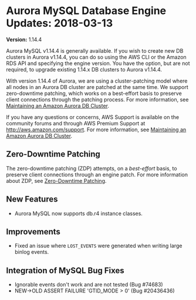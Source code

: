 # Aurora MySQL Database Engine Updates: 2018\-03\-13<a name="AuroraMySQL.Updates.1144"></a>

**Version:** 1\.14\.4

Aurora MySQL v1\.14\.4 is generally available\. If you wish to create new DB clusters in Aurora v1\.14\.4, you can do so using the AWS CLI or the Amazon RDS API and specifying the engine version\. You have the option, but are not required, to upgrade existing 1\.14\.x DB clusters to Aurora v1\.14\.4\.

With version 1\.14\.4 of Aurora, we are using a cluster\-patching model where all nodes in an Aurora DB cluster are patched at the same time\. We support zero\-downtime patching, which works on a best\-effort basis to preserve client connections through the patching process\. For more information, see [Maintaining an Amazon Aurora DB Cluster](USER_UpgradeDBInstance.Maintenance.md)\.

If you have any questions or concerns, AWS Support is available on the community forums and through AWS Premium Support at [http://aws\.amazon\.com/support](http://aws.amazon.com/support)\. For more information, see [Maintaining an Amazon Aurora DB Cluster](USER_UpgradeDBInstance.Maintenance.md)\.

## Zero\-Downtime Patching<a name="AuroraMySQL.Updates.1144.ZDP"></a>

The zero\-downtime patching \(ZDP\) attempts, on a *best\-effort* basis, to preserve client connections through an engine patch\. For more information about ZDP, see [Zero\-Downtime Patching](AuroraMySQL.Updates.20170515.md#AuroraMySQL.Updates.20170515.ZDP)\.

## New Features<a name="AuroraMySQL.Updates.1144.New"></a>
+ Aurora MySQL now supports db\.r4 instance classes\.

## Improvements<a name="AuroraMySQL.Updates.1144.Improvements"></a>
+ Fixed an issue where `LOST_EVENTS` were generated when writing large binlog events\.

## Integration of MySQL Bug Fixes<a name="AuroraMySQL.Updates.1144.BugFixes"></a>
+ Ignorable events don't work and are not tested \(Bug \#74683\)
+ NEW\->OLD ASSERT FAILURE 'GTID\_MODE > 0' \(Bug \#20436436\)